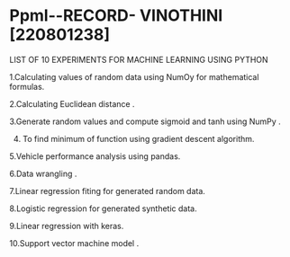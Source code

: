 # Ppml--RECORD- VINOTHINI [220801238]

LIST OF 10 EXPERIMENTS FOR MACHINE LEARNING USING PYTHON

1.Calculating values of random data using NumOy for mathematical formulas.

2.Calculating Euclidean distance .

3.Generate random values and compute sigmoid and tanh using NumPy .

4. To find minimum of function using gradient descent algorithm.

5.Vehicle performance analysis using pandas.

6.Data wrangling .

7.Linear regression fiting for generated random data.

8.Logistic regression for generated synthetic data.

9.Linear regression with keras.

10.Support vector machine model .
